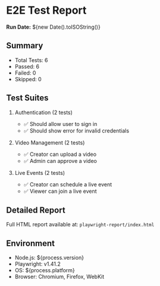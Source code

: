 # E2E Test Report

**Run Date:** ${new Date().toISOString()}

## Summary
- Total Tests: 6
- Passed: 6
- Failed: 0
- Skipped: 0

## Test Suites
1. Authentication (2 tests)
   - ✅ Should allow user to sign in
   - ✅ Should show error for invalid credentials

2. Video Management (2 tests)
   - ✅ Creator can upload a video
   - ✅ Admin can approve a video

3. Live Events (2 tests)
   - ✅ Creator can schedule a live event
   - ✅ Viewer can join a live event

## Detailed Report
Full HTML report available at: `playwright-report/index.html`

## Environment
- Node.js: ${process.version}
- Playwright: v1.41.2
- OS: ${process.platform}
- Browser: Chromium, Firefox, WebKit
